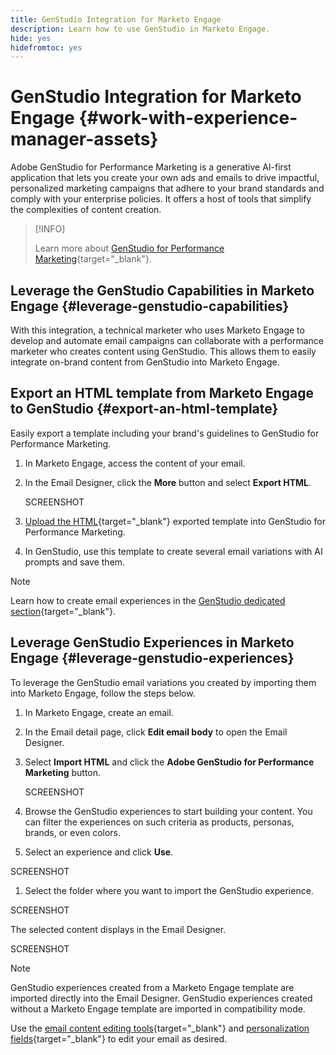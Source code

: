```yaml
---
title: GenStudio Integration for Marketo Engage
description: Learn how to use GenStudio in Marketo Engage.
hide: yes
hidefromtoc: yes
---
```

# GenStudio Integration for Marketo Engage {#work-with-experience-manager-assets}

Adobe GenStudio for Performance Marketing is a generative AI-first application that lets you create your own ads and emails to drive impactful, personalized marketing campaigns that adhere to your brand standards and comply with your enterprise policies. It offers a host of tools that simplify the complexities of content creation.

>[!INFO]
>
>Learn more about [GenStudio for Performance Marketing](https://experienceleague.adobe.com/en/docs/genstudio-for-performance-marketing/user-guide/home){target="_blank"}.

## Leverage the GenStudio Capabilities in Marketo Engage {#leverage-genstudio-capabilities}

With this integration, a technical marketer who uses Marketo Engage to develop and automate email campaigns can collaborate with a performance marketer who creates content using GenStudio. This allows them to easily integrate on-brand content from GenStudio into Marketo Engage.

## Export an HTML template from Marketo Engage to GenStudio {#export-an-html-template}

Easily export a template including your brand's guidelines to GenStudio for Performance Marketing. 

1. In Marketo Engage, access the content of your email. 

1. In the Email Designer, click the **More** button and select **Export HTML**.

   SCREENSHOT

1. [Upload the HTML](https://experienceleague.adobe.com/en/docs/genstudio-for-performance-marketing/user-guide/content/templates/use-templates#templates-from-ajo-and-marketo){target="_blank"} exported template into GenStudio for Performance Marketing.

1. In GenStudio, use this template to create several email variations with AI prompts and save them.

>[!NOTE]
>
>Learn how to create email experiences in the [GenStudio dedicated section](https://experienceleague.adobe.com/en/docs/genstudio-for-performance-marketing/user-guide/create/create-email-experience){target="_blank"}.

## Leverage GenStudio Experiences in Marketo Engage {#leverage-genstudio-experiences}

To leverage the GenStudio email variations you created by importing them into Marketo Engage, follow the steps below.

1. In Marketo Engage, create an email.

1. In the Email detail page, click **Edit email body** to open the Email Designer.

1. Select **Import HTML** and click the **Adobe GenStudio for Performance Marketing** button.

   SCREENSHOT

1. Browse the GenStudio experiences to start building your content. You can filter the experiences on such criteria as products, personas, brands, or even colors.

1. Select an experience and click **Use**.

SCREENSHOT

1. Select the folder where you want to import the GenStudio experience.

SCREENSHOT

The selected content displays in the Email Designer.

SCREENSHOT

>[!NOTE]
>
>GenStudio experiences created from a Marketo Engage template are imported directly into the Email Designer. GenStudio experiences created without a Marketo Engage template are imported in compatibility mode.

Use the [email content editing tools](/help/marketo/product-docs/email-marketing/email-designer/email-authoring.md#add-structure-and-content){target="_blank"} and [personalization fields](/help/marketo/product-docs/email-marketing/email-designer/email-authoring.md#personalize-content){target="_blank"} to edit your email as desired.

